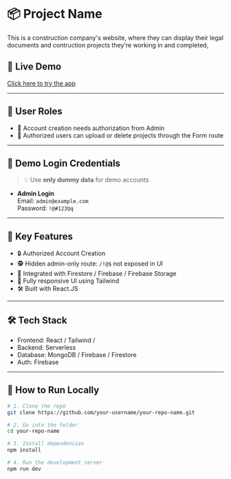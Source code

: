 # 📦 Project Name

This is a construction company's website, where they can display their legal documents and contruction projects they're working in and completed,

## 🚀 Live Demo

[Click here to try the app](https://ephemeral-stroopwafel-8f5177.netlify.app/)

---

## 👥 User Roles

- 🔐 Account creation needs authorization from Admin
- 🔏 Authorized users can upload or delete projects through the Form route

---

## 🔑 Demo Login Credentials

> 💡 Use **only dummy data** for demo accounts

- **Admin Login**  
  Email: `admin@example.com`  
  Password: `!@#123Qq`

---

## 🧩 Key Features

- 🔒 Authorized Account Creation
- 🕵️ Hidden admin-only route: `/!@$` not exposed in UI
- 💾 Integrated with Firestore / Firebase / Firebase Storage
- 📱 Fully responsive UI using Tailwind
- 🛠️ Built with React.JS

---

## 🛠️ Tech Stack

- Frontend: React / Tailwind /
- Backend: Serverless
- Database: MongoDB / Firebase / Firestore
- Auth: Firebase

---

## 🚧 How to Run Locally

```bash
# 1. Clone the repo
git clone https://github.com/your-username/your-repo-name.git

# 2. Go into the folder
cd your-repo-name

# 3. Install dependencies
npm install

# 4. Run the development server
npm run dev
```
